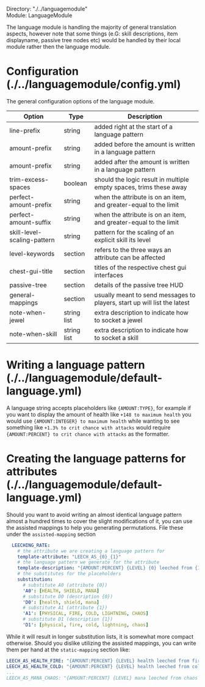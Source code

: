 Directory: "./../languagemodule"  
Module: LanguageModule

The language module is handling the majority of general translation aspects, however note that some things (e.G: skill descriptions, item displayname, passive tree nodes etc) would be handled by their local module rather then the language module.

# Configuration (./../languagemodule/config.yml)

The general configuration options of the language module.

| Option | Type | Description |
|-|-|-|
| line-prefix | string | added right at the start of a language pattern  |
| amount-prefix | string | added before the amount is written in a language pattern |
| amount-prefix | string | added after the amount is written in a language pattern |
| trim-excess-spaces | boolean | should the logic result in multiple empty spaces, trims these away |
| perfect-amount-prefix | string | when the attribute is on an item, and greater-equal to the limit |
| perfect-amount-suffix| string | when the attribute is on an item, and greater-equal to the limit |
| skill-level-scaling-pattern | string | pattern for the scaling of an explicit skill its level |
| level-keywords | section | refers to the three ways an attribute can be affected |
| chest-gui-title | section | titles of the respective chest gui interfaces |
| passive-tree | section | details of the passive tree HUD |
| general-mappings | section | usually meant to send messages to players, start up will list the latest |
| note-when-jewel | string list | extra description to indicate how to socket a jewel |
| note-when-skill | string list | extra description to indicate how to socket a skill |

# Writing a language pattern (./../languagemodule/default-language.yml)

A language string accepts placeholders like `{AMOUNT:TYPE}`, for example if you want to display the amount of health like `+148 to maximum health` you would use `{AMOUNT:INTEGER} to maximum health` while wanting to see something like `+1.3% to crit chance with attacks` would require `{AMOUNT:PERCENT} to crit chance with attacks` as the formatter.

# Creating the language patterns for attributes (./../languagemodule/default-language.yml)

Should you want to avoid writing an almost identical language pattern almost a hundred times to cover the slight modifications of it, you can use the assisted mappings to help you generating permutations. File these under the `assisted-mapping` section

```yml
  LEECHING_RATE:
    # the attribute we are creating a language pattern for
    template-attribute: "LEECH_AS_{0}_{1}"
    # the language pattern we generate for the attribute
    template-description: "{AMOUNT:PERCENT} {LEVEL} {0} leeched from {1} damage"
    # the substitutes for the placeholders
    substitution:
      # substitute A0 (attribute {0})
      'A0': [HEALTH, SHIELD, MANA]
      # substitute D0 (description {0})
      'D0': [health, shield, mana]
      # substitute A1 (attribute {1})
      'A1': [PHYSICAL, FIRE, COLD, LIGHTNING, CHAOS]
      # substitute D1 (description {1})
      'D1': [physical, fire, cold, lightning, chaos]

```

While it will result in longer substitution lists, it is somewhat more compact otherwise. Should you dislike utilizing the assisted mappings, you can write them per hand at the `static-mapping` section like:

```yml
LEECH_AS_HEALTH_FIRE: "{AMOUNT:PERCENT} {LEVEL} health leeched from fire damage"
LEECH_AS_HEALTH_COLD: "{AMOUNT:PERCENT} {LEVEL} health leeched from cold damage"
...
LEECH_AS_MANA_CHAOS: "{AMOUNT:PERCENT} {LEVEL} mana leeched from chaos damage"
```
